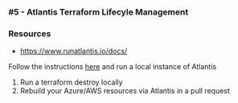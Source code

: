### #5 - Atlantis Terraform Lifecyle Management

### Resources
- https://www.runatlantis.io/docs/

Follow the instructions [here](atlantis) and run a local instance of Atlantis

1. Run a terraform destroy locally
2. Rebuild your Azure/AWS resources via Atlantis in a pull request

